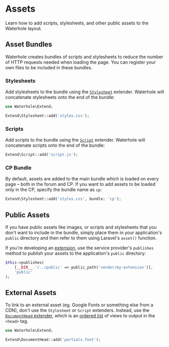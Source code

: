# Assets

Learn how to add scripts, stylesheets, and other public assets to the Waterhole layout.

## Asset Bundles

Waterhole creates bundles of scripts and stylesheets to reduce the number of HTTP requests needed when loading the page. You can register your own files to be included in these bundles.

### Stylesheets

Add stylesheets to the bundle using the [`Stylesheet`](https://waterhole.dev/reference/Waterhole/Extend/Stylesheet.html) extender. Waterhole will concatenate stylesheets onto the end of the bundle:

```php
use Waterhole\Extend;

Extend\Stylesheet::add('styles.css');
```

### Scripts

Add scripts to the bundle using the [`Script`](https://waterhole.dev/reference/Waterhole/Extend/Concerns/Script.html) extender. Waterhole will concatenate scripts onto the end of the bundle:

```php
Extend\Script::add('script.js');
```

### CP Bundle

By default, assets are added to the main bundle which is loaded on every page – both in the forum and CP. If you want to add assets to be loaded only in the CP, specify the bundle name as `cp`:

```php
Extend\Stylesheet::add('styles.css', bundle: 'cp');
```

## Public Assets

If you have public assets like images, or scripts and stylesheets that you don't want to include in the bundle, simply place them in your application's `public` directory and then refer to them using Laravel's `asset()` function.

If you're developing an [extension](./distribution.md), use the service provider's `publishes` method to publish your assets to the application's `public` directory:

```php
$this->publishes(
    [__DIR__.'/../public' => public_path('vendor/my-extension')],
    'public'
);
```

## External Assets

To link to an external asset (eg. Google Fonts or something else from a CDN), don't use the `Stylesheet` or `Script` extenders. Instead, use the [`DocumentHead` extender](https://waterhole.dev/reference/Waterhole/Extend/DocumentHead.html), which is an [ordered list](https://waterhole.dev/reference/Waterhole/Extend/Concerns/OrderedList.html) of views to output in the `<head>` tag.

```php
use Waterhole\Extend;

Extend\DocumentHead::add('partials.font');
```

